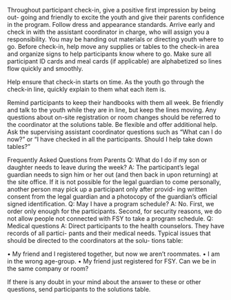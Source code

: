 Throughout participant check-in, give a positive first impression by being out-
going and friendly to excite the youth and give their parents confidence in the
program. Follow dress and appearance standards.
Arrive early and check in with the assistant coordinator in charge, who will
assign you a responsibility. You may be handing out materials or directing youth
where to go. Before check-in, help move any supplies or tables to the check-in
area and organize signs to help participants know where to go. Make sure all
participant ID cards and meal cards (if applicable) are alphabetized so lines flow
quickly and smoothly.

Help ensure that check-in starts on time.
As the youth go through the check-in line, quickly explain to them what each
item is.

Remind participants to keep their handbooks with them all week. Be friendly and
talk to the youth while they are in line, but keep the lines moving.
Any questions about on-site registration or room changes should be referred to
the coordinator at the solutions table.
Be flexible and offer additional help. Ask the supervising assistant coordinator
questions such as “What can I do now?” or “I have checked in all the participants.
Should I help take down tables?”

Frequently Asked Questions from Parents
Q: What do I do if my son or daughter needs to leave during the week?
A: The participant’s legal guardian needs to sign him or her out (and then back
in upon returning) at the site office. If it is not possible for the legal guardian to
come personally, another person may pick up a participant only after provid-
ing written consent from the legal guardian and a photocopy of the guardian’s
official signed identification.
Q: May I have a program schedule?
A: No. First, we order only enough for the participants. Second, for security
reasons, we do not allow people not connected with FSY to take a program
schedule.
Q: Medical questions
A: Direct participants to the health counselors. They have records of all partici-
pants and their medical needs.
Typical issues that should be directed to the coordinators at the solu-
tions table:

• My friend and I registered together, but now we aren’t roommates.
• I am in the wrong age-group.
• My friend just registered for FSY. Can we be in the same company or room?

If there is any doubt in your mind about the answer to these or other questions,
send participants to the solutions table.
